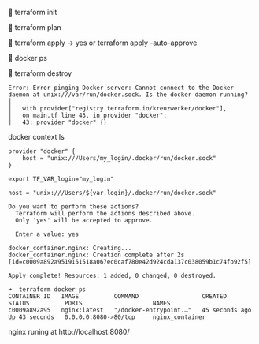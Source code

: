 
🔻 terraform init

🔻 terraform plan

🔻 terraform apply -> yes or terraform apply -auto-approve

🔻 docker ps

🔻 terraform destroy

```
Error: Error pinging Docker server: Cannot connect to the Docker daemon at unix:///var/run/docker.sock. Is the docker daemon running?
│
│   with provider["registry.terraform.io/kreuzwerker/docker"],
│   on main.tf line 43, in provider "docker":
│   43: provider "docker" {}
```

docker context ls
```
provider "docker" {
    host = "unix:///Users/my_login/.docker/run/docker.sock"
}
```
`export TF_VAR_login="my_login"`

`host = "unix:///Users/${var.login}/.docker/run/docker.sock"`

```
Do you want to perform these actions?
  Terraform will perform the actions described above.
  Only 'yes' will be accepted to approve.

  Enter a value: yes

docker_container.nginx: Creating...
docker_container.nginx: Creation complete after 2s [id=c0009a892a9519151518a067ec0caf780e42d924cda137c038059b1c74fb92f5]

Apply complete! Resources: 1 added, 0 changed, 0 destroyed.
```

```
➜  terraform docker ps
CONTAINER ID   IMAGE          COMMAND                  CREATED          STATUS          PORTS                    NAMES
c0009a892a95   nginx:latest   "/docker-entrypoint.…"   45 seconds ago   Up 43 seconds   0.0.0.0:8080->80/tcp     nginx_container
```

nginx runing at http://localhost:8080/

